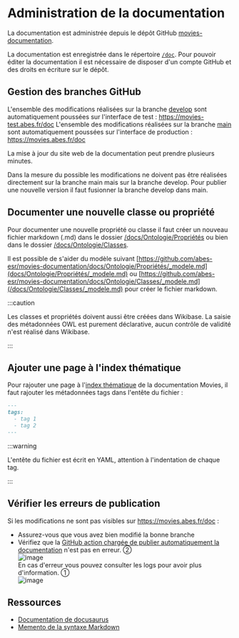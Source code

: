 # Administration de la documentation

La documentation est administrée depuis le dépôt GitHub [movies-documentation](https://github.com/abes-esr/movies-documentation).

La documentation est enregistrée dans le répertoire [`/doc`](https://github.com/abes-esr/movies-documentation/tree/develop/docs). Pour pouvoir éditer la documentation il est nécessaire de disposer d'un compte GitHub et des droits en écriture sur le dépôt.

## Gestion des branches GitHub

L'ensemble des modifications réalisées sur la branche [develop](https://github.com/abes-esr/movies-documentation/tree/develop) sont automatiquement poussées sur l'interface de test : https://movies-test.abes.fr/doc
L'ensemble des modifications réalisées sur la branche [main](https://github.com/abes-esr/movies-documentation/tree/main) sont automatiquement poussées sur l'interface de production : https://movies.abes.fr/doc

La mise à jour du site web de la documentation peut prendre plusieurs minutes.

Dans la mesure du possible les modifications ne doivent pas être réalisées directement sur la branche main mais sur la branche develop. Pour publier une nouvelle version il faut fusionner la branche develop dans main.

## Documenter une nouvelle classe ou propriété

Pour documenter une nouvelle propriété ou classe il faut créer un nouveau fichier markdown (.md) dans le dossier [/docs/Ontologie/Propriétés](https://github.com/abes-esr/movies-documentation/docs/Ontologie/Propriétés) ou bien dans le dossier [/docs/Ontologie/Classes](https://github.com/abes-esr/movies-documentation/docs/Ontologie/Classes). 

Il est possible de s'aider du modèle suivant [https://github.com/abes-esr/movies-documentation/docs/Ontologie/Propriétés/_modele.md](docs/Ontologie/Propriétés/_modele.md) ou [https://github.com/abes-esr/movies-documentation/docs/Ontologie/Classes/_modele.md](/docs/Ontologie/Classes/_modele.md) pour créer le fichier markdown.

:::caution

Les classes et propriétés doivent aussi être créées dans Wikibase. La saisie des métadonnées OWL est purement déclarative, aucun contrôle de validité n'est réalisé dans Wikibase.

:::

## Ajouter une page à l'index thématique

Pour rajouter une page à l'[index thématique](/doc/tags) de la documentation Movies, il faut rajouter les métadonnées tags dans l'entête du fichier :

```md
---
tags:
  - tag 1
  - tag 2
---
```

:::warning

L'entête du fichier est écrit en YAML, attention à l'indentation de chaque tag.

:::

## Vérifier les erreurs de publication

Si les modifications ne sont pas visibles sur https://movies.abes.fr/doc :

* Assurez-vous que vous avez bien modifié la bonne branche
* Vérifiez que la [GitHub action chargée de publier automatiquement la documentation](https://github.com/abes-esr/movies-documentation/actions/workflows/build-pubtodockerhub.yml) n'est pas en erreur. ②\
 ![image](https://github.com/abes-esr/movies-documentation/assets/60341438/3d79a596-ac58-4602-b022-6238fd3af882)\
En cas d'erreur vous pouvez consulter les logs pour avoir plus d'information. ①\
![image](https://github.com/abes-esr/movies-documentation/assets/60341438/4aac85a5-ed77-41a2-b6a0-0b9cca3f7c63)

## Ressources

* [Documentation de docusaurus](https://docusaurus.io/docs/category/guides)
* [Memento de la syntaxe Markdown](https://www.markdownguide.org/cheat-sheet/)

